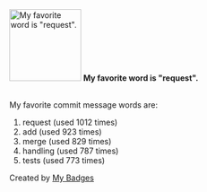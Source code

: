 <img src="https://my-badges.github.io/my-badges/favorite-word.png" alt="My favorite word is &quot;request&quot;." title="My favorite word is &quot;request&quot;." width="128">
<strong>My favorite word is &quot;request&quot;.</strong>
<br><br>

My favorite commit message words are:

1. request (used 1012 times)
2. add (used 923 times)
3. merge (used 829 times)
4. handling (used 787 times)
5. tests (used 773 times)


Created by <a href="https://github.com/my-badges/my-badges">My Badges</a>